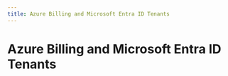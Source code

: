 ```yaml
---
title: Azure Billing and Microsoft Entra ID Tenants
---
```


# Azure Billing and Microsoft Entra ID Tenants
